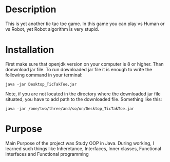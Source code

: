 # Description
This is yet another tic tac toe game. In this game you can play vs Human or vs Robot, yet Robot algorithm is very stupid.

# Installation
First make sure that openjdk version on your computer is 8 or higher. Than donwnload jar file.
To run downloaded jar file it is enough to write the following command in your terminal:
```
java -jar Desktop_TicTakToe.jar
```

Note, if you are not located in the directory where the downloaded jar file situated, you have to add path to the downloaded file. Something like this:
```
java -jar /one/two/three/and/so/on/Desktop_TicTakToe.jar
```
# Purpose
Main Purpose of the project was Study OOP in Java. During working, I learned such things like Inheretance, Interfaces, Inner classes, Functional interfaces and Functional programming
